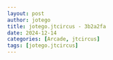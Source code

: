 ```yaml
---
layout: post
author: jotego
title: jotego.jtcircus - 3b2a2fa
date: 2024-12-14
categories: [Arcade, jtcircus]
tags: [jotego.jtcircus]
---
```



